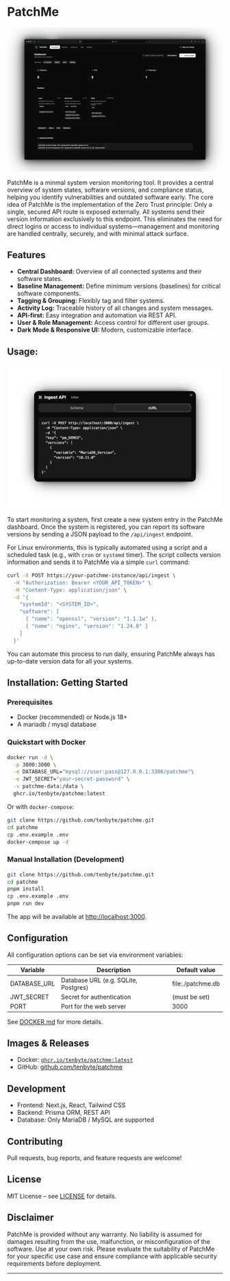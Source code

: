 # PatchMe

![Screenshot Dashboard](./.github/dash.png)

PatchMe is a minmal system version monitoring tool. It provides a central overview of system states, software versions, and compliance status, helping you identify vulnerabilities and outdated software early. The core idea of PatchMe is the implementation of the Zero Trust principle: Only a single, secured API route is exposed externally. All systems send their version information exclusively to this endpoint. This eliminates the need for direct logins or access to individual systems—management and monitoring are handled centrally, securely, and with minimal attack surface.

## Features

- **Central Dashboard:** Overview of all connected systems and their software states.
- **Baseline Management:** Define minimum versions (baselines) for critical software components.
- **Tagging & Grouping:** Flexibly tag and filter systems.
- **Activity Log:** Traceable history of all changes and system messages.
- **API-first:** Easy integration and automation via REST API.
- **User & Role Management:** Access control for different user groups.
- **Dark Mode & Responsive UI:** Modern, customizable interface.

## Usage: 

![Screenshot Dashboard](./.github/ingestapi.png)


To start monitoring a system, first create a new system entry in the PatchMe dashboard. Once the system is registered, you can report its software versions by sending a JSON payload to the `/api/ingest` endpoint.

For Linux environments, this is typically automated using a script and a scheduled task (e.g., with `cron` or `systemd` timer). The script collects version information and sends it to PatchMe via a simple `curl` command:

```bash
curl -X POST https://your-patchme-instance/api/ingest \
  -H "Authorization: Bearer <YOUR_API_TOKEN>" \
  -H "Content-Type: application/json" \
  -d '{
    "systemId": "<SYSTEM_ID>",
    "software": [
      { "name": "openssl", "version": "1.1.1w" },
      { "name": "nginx", "version": "1.24.0" }
    ]
  }'
```

You can automate this process to run daily, ensuring PatchMe always has up-to-date version data for all your systems.


## Installation: Getting Started

### Prerequisites

- Docker (recommended) or Node.js 18+
- A mariadb / mysql database

### Quickstart with Docker

```bash
docker run -d \
  -p 3000:3000 \
  -e DATABASE_URL="mysql://user:pass@127.0.0.1:3306/patchme"\
  -e JWT_SECRET="your-secret-password" \
  -v patchme-data:/data \
  ghcr.io/tenbyte/patchme:latest
```

Or with `docker-compose`:

```bash
git clone https://github.com/tenbyte/patchme.git
cd patchme
cp .env.example .env
docker-compose up -d
```

### Manual Installation (Development)

```bash
git clone https://github.com/tenbyte/patchme.git
cd patchme
pnpm install
cp .env.example .env
pnpm run dev
```

The app will be available at [http://localhost:3000](http://localhost:3000).

## Configuration

All configuration options can be set via environment variables:

| Variable       | Description                        | Default value         |
|----------------|------------------------------------|----------------------|
| DATABASE_URL   | Database URL (e.g. SQLite, Postgres) | file:./patchme.db    |
| JWT_SECRET     | Secret for authentication           | (must be set)        |
| PORT           | Port for the web server             | 3000                 |

See [DOCKER.md](./DOCKER.md) for more details.


## Images & Releases

- Docker: [`ghcr.io/tenbyte/patchme:latest`](https://ghcr.io/tenbyte/patchme)
- GitHub: [github.com/tenbyte/patchme](https://github.com/tenbyte/patchme)

## Development

- Frontend: Next.js, React, Tailwind CSS
- Backend: Prisma ORM, REST API
- Database: Only MariaDB / MySQL are supported

## Contributing

Pull requests, bug reports, and feature requests are welcome!

## License

MIT License – see [LICENSE](./LICENSE) for details.

## Disclaimer
PatchMe is provided without any warranty. No liability is assumed for damages resulting from the use, malfunction, or misconfiguration of the software. Use at your own risk. Please evaluate the suitability of PatchMe for your specific use case and ensure compliance with applicable security requirements before deployment.

---